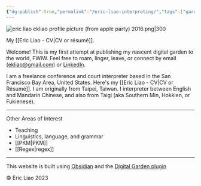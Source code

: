 ```yaml
---
{"dg-publish":true,"permalink":"/eric-liao-interpreting/","tags":["gardenEntry"],"created":"","updated":""}
---
```



![eric liao ekliao profile picture (from apple party) 2016.png|300](/img/user/_attachments/eric%20liao%20ekliao%20profile%20picture%20(from%20apple%20party)%202016.png)

My [[Eric Liao - CV\|CV or résumé]]. 

Welcome! This is my first attempt at publishing my nascent digital garden to the world, FWIW. Feel free to roam, linger, leave, or connect by email (ekliao@gmail.com) or [LinkedIn](http://linkedin.com/in/ericliaointerpreter).

I am a freelance conference and court interpreter based in the San Francisco Bay Area, United States. Here's my [[Eric Liao - CV\|CV or Résumé]]. I am originally from Taipei, Taiwan. I interpreter between English and Mandarin Chinese, and also from Taigi (aka Southern Min, Hokkien, or Fukienese). 

---
Other Areas of Interest

- Teaching
- Linguistics, language, and grammar
- [[PKM\|PKM]]
- [[Regex\|regex]]
---
This website is built using [Obsidian](https://obsidian.md/) and the [Digital Garden plugin](https://github.com/oleeskild/obsidian-digital-garden)

© Eric Liao 2023